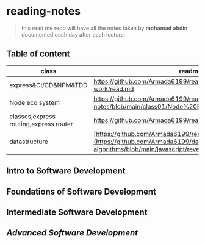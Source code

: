 # **reading-notes**

> this read me repo will have all the notes taken by **mohamad abdin** documented each day after each lecture.

## Table of content
| class  | readme link  |   |   |   |
|---|---|---|---|---|
| express&CI/CD&NPM&TDD | https://github.com/Armada6199/reading-notes/blob/main/prep-work/read.md  |   |   |   |
|  Node eco system |  https://github.com/Armada6199/reading-notes/blob/main/class01/Node%20EcosystemReadme.md |   |   |   |
|  classes,express routing,express router  |  https://github.com/Armada6199/reading-notes/tree/main/Class02 |   |   |   |
|  datastructure |  [https://github.com/Armada6199/reading-notes/tree/main/Class02](https://github.com/Armada6199/data-structures-and-algorithms/blob/main/javascript/reverseArray/reverseArrayReadme.md) |   |   |   |


## Intro to Software Development

## Foundations of Software Development

## Intermediate Software Development

## _Advanced Software Development_

